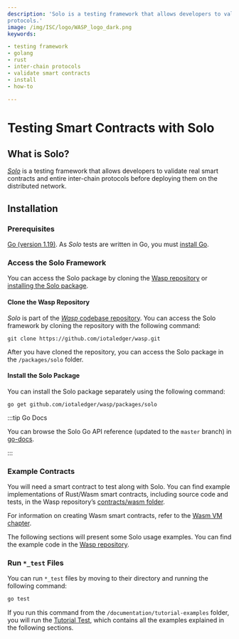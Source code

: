 ```yaml
---
description: 'Solo is a testing framework that allows developers to validate real smart contracts and entire inter-chain
protocols.'
image: /img/ISC/logo/WASP_logo_dark.png
keywords:

- testing framework
- golang
- rust
- inter-chain protocols
- validate smart contracts
- install
- how-to

---
```


# Testing Smart Contracts with Solo

## What is Solo?

[_Solo_](https://github.com/iotaledger/wasp/tree/develop/packages/solo) is a testing framework that allows developers to
validate real smart contracts and entire inter-chain protocols before deploying them on the distributed network.

## Installation

### Prerequisites

[Go (version 1.19)](https://tip.golang.org/doc/go1.19). As _Solo_ tests are written in Go, you must 
[install Go](https://go.dev/doc/install).

### Access the Solo Framework

You can access the Solo package by cloning the [Wasp repository](#clone-the-wasp-repository)
or [installing the Solo package](#install-the-solo-package).

#### Clone the Wasp Repository

_Solo_ is part of the [_Wasp_ codebase repository](https://github.com/iotaledger/wasp.git). You can access the Solo
framework by cloning the repository with the following command:

```shell
git clone https://github.com/iotaledger/wasp.git
```

After you have cloned the repository, you can access the Solo package in the `/packages/solo` folder.

#### Install the Solo Package

You can install the Solo package separately using the following command:

```shell
go get github.com/iotaledger/wasp/packages/solo
```

:::tip Go Docs

You can browse the Solo Go API reference (updated to the `master` branch) in 
[go-docs](https://pkg.go.dev/github.com/iotaledger/wasp/packages/solo).

:::

### Example Contracts

You will need a smart contract to test along with Solo.
You can find example implementations of Rust/Wasm smart contracts, including source code and tests, in the Wasp
repository’s [contracts/wasm folder](https://github.com/iotaledger/wasp/tree/develop/contracts/wasm).

For information on creating Wasm smart contracts, refer to the [Wasm VM chapter](../wasm_vm/intro.mdx).

The following sections will present some Solo usage examples. You can find the example code in
the [Wasp repository](https://github.com/iotaledger/wasp/tree/develop/documentation/tutorial-examples).

### Run `*_test` Files

You can run `*_test` files by moving to their directory and running the following command:

```bash
go test
```

If you run this command from the `/documentation/tutorial-examples` folder, you will run the 
[Tutorial Test](https://github.com/iotaledger/wasp/tree/develop/documentation/tutorial-examples/tutorial-test.go), which
contains all the examples explained in the following sections. 
